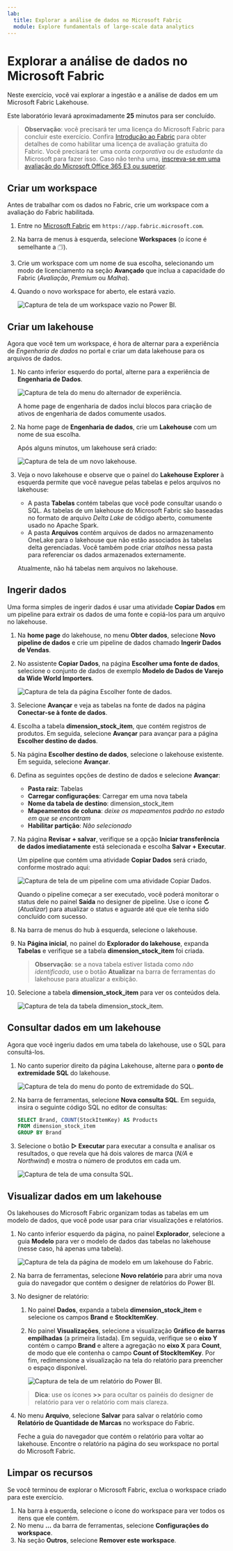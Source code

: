 ```yaml
---
lab:
  title: Explorar a análise de dados no Microsoft Fabric
  module: Explore fundamentals of large-scale data analytics
---
```


# Explorar a análise de dados no Microsoft Fabric

Neste exercício, você vai explorar a ingestão e a análise de dados em um Microsoft Fabric Lakehouse.

Este laboratório levará aproximadamente **25** minutos para ser concluído.

> **Observação**: você precisará ter uma licença do Microsoft Fabric para concluir este exercício. Confira [Introdução ao Fabric](https://learn.microsoft.com/fabric/get-started/fabric-trial) para obter detalhes de como habilitar uma licença de avaliação gratuita do Fabric. Você precisará ter uma conta *corporativa* ou de *estudante* da Microsoft para fazer isso. Caso não tenha uma, [inscreva-se em uma avaliação do Microsoft Office 365 E3 ou superior](https://www.microsoft.com/microsoft-365/business/compare-more-office-365-for-business-plans).

## Criar um workspace

Antes de trabalhar com os dados no Fabric, crie um workspace com a avaliação do Fabric habilitada.

1. Entre no [Microsoft Fabric](https://app.fabric.microsoft.com) em `https://app.fabric.microsoft.com`.
2. Na barra de menus à esquerda, selecione **Workspaces** (o ícone é semelhante a &#128455;).
3. Crie um workspace com um nome de sua escolha, selecionando um modo de licenciamento na seção **Avançado** que inclua a capacidade do Fabric (*Avaliação*, *Premium* ou *Malha*).
4. Quando o novo workspace for aberto, ele estará vazio.

    ![Captura de tela de um workspace vazio no Power BI.](./images/new-workspace.png)

## Criar um lakehouse

Agora que você tem um workspace, é hora de alternar para a experiência de *Engenharia de dados* no portal e criar um data lakehouse para os arquivos de dados.

1. No canto inferior esquerdo do portal, alterne para a experiência de **Engenharia de Dados**.

    ![Captura de tela do menu do alternador de experiência.](./images/fabric-switcher.png)

    A home page de engenharia de dados inclui blocos para criação de ativos de engenharia de dados comumente usados.

2. Na home page de **Engenharia de dados**, crie um **Lakehouse** com um nome de sua escolha.

    Após alguns minutos, um lakehouse será criado:

    ![Captura de tela de um novo lakehouse.](./images/new-lakehouse.png)

3. Veja o novo lakehouse e observe que o painel do **Lakehouse Explorer** à esquerda permite que você navegue pelas tabelas e pelos arquivos no lakehouse:
    - A pasta **Tabelas** contém tabelas que você pode consultar usando o SQL. As tabelas de um lakehouse do Microsoft Fabric são baseadas no formato de arquivo *Delta Lake* de código aberto, comumente usado no Apache Spark.
    - A pasta **Arquivos** contém arquivos de dados no armazenamento OneLake para o lakehouse que não estão associados às tabelas delta gerenciadas. Você também pode criar *atalhos* nessa pasta para referenciar os dados armazenados externamente.

    Atualmente, não há tabelas nem arquivos no lakehouse.

## Ingerir dados

Uma forma simples de ingerir dados é usar uma atividade **Copiar Dados** em um pipeline para extrair os dados de uma fonte e copiá-los para um arquivo no lakehouse.

1. Na **home page** do lakehouse, no menu **Obter dados**, selecione **Novo pipeline de dados** e crie um pipeline de dados chamado **Ingerir Dados de Vendas**.
1. No assistente **Copiar Dados**, na página **Escolher uma fonte de dados**, selecione o conjunto de dados de exemplo **Modelo de Dados de Varejo da Wide World Importers**.

    ![Captura de tela da página Escolher fonte de dados.](./images/choose-data-source.png)

1. Selecione **Avançar** e veja as tabelas na fonte de dados na página **Conectar-se à fonte de dados**.
1. Escolha a tabela **dimension_stock_item**, que contém registros de produtos. Em seguida, selecione **Avançar** para avançar para a página **Escolher destino de dados**.
1. Na página **Escolher destino de dados**, selecione o lakehouse existente. Em seguida, selecione **Avançar**.
1. Defina as seguintes opções de destino de dados e selecione **Avançar**:
    - **Pasta raiz**: Tabelas
    - **Carregar configurações**: Carregar em uma nova tabela
    - **Nome da tabela de destino**: dimension_stock_item
    - **Mapeamentos de coluna**: *deixe os mapeamentos padrão no estado em que se encontram*
    - **Habilitar partição**: *Não selecionado*
1. Na página **Revisar + salvar**, verifique se a opção **Iniciar transferência de dados imediatamente** está selecionada e escolha **Salvar + Executar**.

    Um pipeline que contém uma atividade **Copiar Dados** será criado, conforme mostrado aqui:

    ![Captura de tela de um pipeline com uma atividade Copiar Dados.](./images/copy-data-pipeline.png)

    Quando o pipeline começar a ser executado, você poderá monitorar o status dele no painel **Saída** no designer de pipeline. Use o ícone **&#8635;** (*Atualizar*) para atualizar o status e aguarde até que ele tenha sido concluído com sucesso.

1. Na barra de menus do hub à esquerda, selecione o lakehouse.
1. Na **Página inicial**, no painel do **Explorador do lakehouse**, expanda **Tabelas** e verifique se a tabela **dimension_stock_item** foi criada.

    > **Observação**: se a nova tabela estiver listada como *não identificada*, use o botão **Atualizar** na barra de ferramentas do lakehouse para atualizar a exibição.

1. Selecione a tabela **dimension_stock_item** para ver os conteúdos dela.

    ![Captura de tela da tabela dimension_stock_item.](./images/dimProduct.png)

## Consultar dados em um lakehouse

Agora que você ingeriu dados em uma tabela do lakehouse, use o SQL para consultá-los.

1. No canto superior direito da página Lakehouse, alterne para o **ponto de extremidade SQL** do lakehouse.

    ![Captura de tela do menu do ponto de extremidade do SQL.](./images/endpoint-switcher.png)

1. Na barra de ferramentas, selecione **Nova consulta SQL**. Em seguida, insira o seguinte código SQL no editor de consultas:

    ```sql
    SELECT Brand, COUNT(StockItemKey) AS Products
    FROM dimension_stock_item
    GROUP BY Brand
    ```

1. Selecione o botão **&#9655; Executar** para executar a consulta e analisar os resultados, o que revela que há dois valores de marca (*N/A* e *Northwind*) e mostra o número de produtos em cada um.

    ![Captura de tela de uma consulta SQL.](./images/sql-query.png)

## Visualizar dados em um lakehouse

Os lakehouses do Microsoft Fabric organizam todas as tabelas em um modelo de dados, que você pode usar para criar visualizações e relatórios.

1. No canto inferior esquerdo da página, no painel **Explorador**, selecione a guia **Modelo** para ver o modelo de dados das tabelas no lakehouse (nesse caso, há apenas uma tabela).

    ![Captura de tela da página de modelo em um lakehouse do Fabric.](./images/fabric-model.png)

1. Na barra de ferramentas, selecione **Novo relatório** para abrir uma nova guia do navegador que contém o designer de relatórios do Power BI.
1. No designer de relatório:
    1. No painel **Dados**, expanda a tabela **dimension_stock_item** e selecione os campos **Brand** e **StockItemKey**.
    1. No painel **Visualizações**, selecione a visualização **Gráfico de barras empilhadas** (a primeira listada). Em seguida, verifique se o **eixo Y** contém o campo **Brand** e altere a agregação no **eixo X** para **Count**, de modo que ele contenha o campo **Count of StockItemKey**. Por fim, redimensione a visualização na tela do relatório para preencher o espaço disponível.

        ![Captura de tela de um relatório do Power BI.](./images/fabric-report.png)

    > **Dica**: use os ícones **>>** para ocultar os painéis do designer de relatório para ver o relatório com mais clareza.

1. No menu **Arquivo**, selecione **Salvar** para salvar o relatório como **Relatório de Quantidade de Marcas** no workspace do Fabric.

    Feche a guia do navegador que contém o relatório para voltar ao lakehouse. Encontre o relatório na página do seu workspace no portal do Microsoft Fabric.

## Limpar os recursos

Se você terminou de explorar o Microsoft Fabric, exclua o workspace criado para este exercício.

1. Na barra à esquerda, selecione o ícone do workspace para ver todos os itens que ele contém.
2. No menu **…** da barra de ferramentas, selecione **Configurações do workspace**.
3. Na seção **Outros**, selecione **Remover este workspace**.
